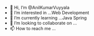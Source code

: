 - 👋 Hi, I’m @AnilKumarVuyyala
- 👀 I’m interested in ...Web Development
- 🌱 I’m currently learning ...Java Spring
- 💞️ I’m looking to collaborate on ...
- 📫 How to reach me ...

<!---
AnilKumarVuyyala/AnilKumarVuyyala is a ✨ special ✨ repository because its `README.md` (this file) appears on your GitHub profile.
You can click the Preview link to take a look at your changes.
--->
